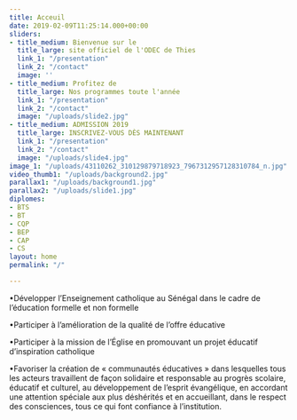 ```yaml
---
title: Acceuil
date: 2019-02-09T11:25:14.000+00:00
sliders:
- title_medium: Bienvenue sur le
  title_large: site officiel de l'ODEC de Thies
  link_1: "/presentation"
  link_2: "/contact"
  image: ''
- title_medium: Profitez de
  title_large: Nos programmes toute l'année
  link_1: "/presentation"
  link_2: "/contact"
  image: "/uploads/slide2.jpg"
- title_medium: ADMISSION 2019
  title_large: INSCRIVEZ-VOUS DÈS MAINTENANT
  link_1: "/presentation"
  link_2: "/contact"
  image: "/uploads/slide4.jpg"
image_1: "/uploads/43110262_310129879718923_7967312957128310784_n.jpg"
video_thumb1: "/uploads/background2.jpg"
parallax1: "/uploads/background1.jpg"
parallax2: "/uploads/slide1.jpg"
diplomes:
- BTS
- BT
- CQP
- BEP
- CAP
- CS
layout: home
permalink: "/"

---
```

•Développer l’Enseignement catholique au Sénégal dans le cadre de l’éducation formelle et non formelle

•Participer à l’amélioration de la qualité de l’offre éducative

•Participer à la mission de l’Église en promouvant un projet éducatif d’inspiration catholique

•Favoriser la création de « communautés éducatives » dans lesquelles tous les acteurs travaillent de façon solidaire et responsable au progrès scolaire, éducatif et culturel, au développement de l’esprit évangélique, en accordant une attention spéciale aux plus déshérités et en accueillant, dans le respect des consciences, tous ce qui font confiance à l’institution.